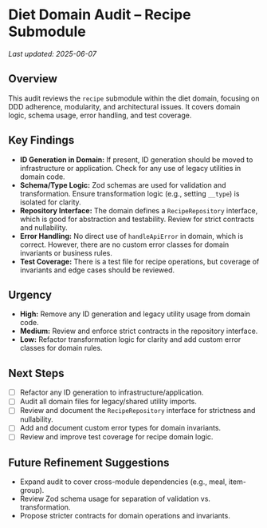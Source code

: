 # Diet Domain Audit – Recipe Submodule

_Last updated: 2025-06-07_

## Overview
This audit reviews the `recipe` submodule within the diet domain, focusing on DDD adherence, modularity, and architectural issues. It covers domain logic, schema usage, error handling, and test coverage.

## Key Findings
- **ID Generation in Domain:** If present, ID generation should be moved to infrastructure or application. Check for any use of legacy utilities in domain code.
- **Schema/Type Logic:** Zod schemas are used for validation and transformation. Ensure transformation logic (e.g., setting `__type`) is isolated for clarity.
- **Repository Interface:** The domain defines a `RecipeRepository` interface, which is good for abstraction and testability. Review for strict contracts and nullability.
- **Error Handling:** No direct use of `handleApiError` in domain, which is correct. However, there are no custom error classes for domain invariants or business rules.
- **Test Coverage:** There is a test file for recipe operations, but coverage of invariants and edge cases should be reviewed.

## Urgency
- **High:** Remove any ID generation and legacy utility usage from domain code.
- **Medium:** Review and enforce strict contracts in the repository interface.
- **Low:** Refactor transformation logic for clarity and add custom error classes for domain rules.

## Next Steps
- [ ] Refactor any ID generation to infrastructure/application.
- [ ] Audit all domain files for legacy/shared utility imports.
- [ ] Review and document the `RecipeRepository` interface for strictness and nullability.
- [ ] Add and document custom error types for domain invariants.
- [ ] Review and improve test coverage for recipe domain logic.

## Future Refinement Suggestions
- Expand audit to cover cross-module dependencies (e.g., meal, item-group).
- Review Zod schema usage for separation of validation vs. transformation.
- Propose stricter contracts for domain operations and invariants.
